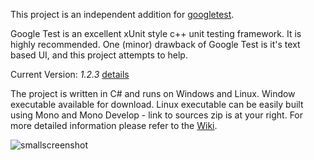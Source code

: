 This project is an independent addition for [googletest](https://code.google.com/p/googletest/).

 
Google Test is an excellent xUnit style c++ unit testing framework. It is highly recommended. One (minor) drawback of Google Test is it's text based UI, and this project attempts to help.

Current Version: *1.2.3* [details](https://github.com/ospector/gtest-gbar/wiki/Version-History) 

The project is written in C# and runs on Windows and Linux. Window executable available for download. Linux executable can be easily built using Mono and Mono Develop - link to sources zip is at your right.
For more detailed information please refer to the [Wiki](https://github.com/ospector/gtest-gbar/wiki).

![smallscreenshot](https://github.com/ospector/gtest-gbar/blob/master/wiki-imgs/smallScreen.png?raw=true)
